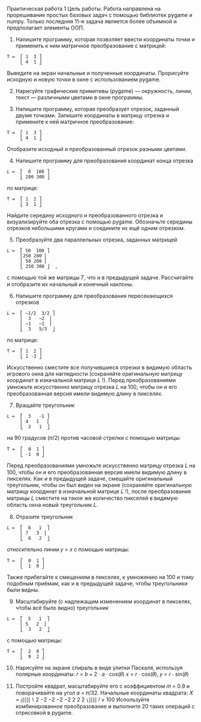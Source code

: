 Практическая работа 1
Цель работы. Работа направлена на прорешивание простых базовых задач с помощью библиотек pygame и numpy.
Только последняя 11-я задача является более объямной и предполагает элементы ООП.

1. Напишите программу, которая позволяет ввести координаты точки и применить к ним матричное преобразование с матрицей:  
```
T =  ⎡ 1  3 ⎤  
     ⎣ 4  1 ⎦  
```


Выведите на экран начальные и полученные координаты. Прорисуйте исходную и новую точки в окне с использованием pygame.

2. Нарисуйте графические примитивы (pygame) — окружность, линии, текст — различными цветами в окне программы.

3. Напишите программу, которая преобразует отрезок, заданный двумя точками. Запишите координаты в матрицу
отрезка и примените к ней матричное преобразование:
```
T =  ⎡ 1  3 ⎤  
     ⎣ 4  1 ⎦  
```
Отобразите исходный и преобразованный отрезок разными цветами.

4. Напишите программу для преобразования координат конца отрезка

```
𝐿 =  ⎡  0  100 ⎤  
     ⎣ 200 300 ⎦  
```
по матрице:
```
T =  ⎡ 1  2 ⎤  
     ⎣ 3  1 ⎦  
```

Найдите середину исходного и преобразованного отрезка и визуализируйте оба отрезка с помощью pygame. Обозначьте середины отрезков небольшими кругами и соедините их ещё одним отрезком.

5. Преобразуйте два параллельных отрезка, заданных матрицей
```
𝐿 =  ⎡ 50  100 ⎤
     ⎜250 200 ⎜
     ⎜ 50 200 ⎜
     ⎣ 250 300 ⎦  ,
```
с помощью той же матрицы 𝑇, что и в предыдущей задаче. Рассчитайте и отобразите их начальный и конечный наклоны.

6. Напишите программу для преобразования пересекающихся отрезков
```
𝐿 =  ⎡ −1/2  3/2 ⎤
     ⎜  3   −2  ⎜
     ⎜ −1   −1  ⎜
     ⎣  3   5/3  ⎦
```
по матрице:
```
T =  ⎡ 1  2 ⎤  
     ⎣ 1 -3 ⎦  
```

Искусственно сместите все получившиеся отрезки в видимую область игрового окна для наглядности (сохраняйте оригинальную матрицу координат в изначальной матрице 𝐿 !). Перед преобразованиями умножьте искусственно
матрицу отрезка 𝐿 на 100, чтобы он и его преобразованная версия имели видимую длину в пикселях.

7. Вращайте треугольник
```
𝐿 =  ⎡  3   -1 ⎤
     ⎜ 4   1   ⎜
     ⎣  2   1  ⎦
```

на 90 градусов (𝜋/2) против часовой стрелки с помощью матрицы:
```
T =  ⎡  0  1 ⎤  
     ⎣ -1  0 ⎦  
```

Перед преобразованиями умножьте искусственно матрицу отрезка 𝐿 на 100, чтобы он и его преобразованная версия
имели видимую длину в пикселях. Как и в предыдущей задаче, смещайте оригинальный треугольник, чтобы он был
виден на экране (сохраняйте оригинальную матрицу координат в изначальной матрице 𝐿 !), после преобразования
матрицы 𝐿 сместите на такое же количество пикселей в видимую область окна новый треугольник 𝐿.

8. Отразите треугольник

```
𝐿 =  ⎡  8   1  ⎤
     ⎜ 7   3  ⎜
     ⎣  6   2  ⎦
```
относительно линии 𝑦 = 𝑥 с помощью матрицы:
```
T =  ⎡  0  1 ⎤  
     ⎣  1  0 ⎦  
```
Также прибегайте к смещениям в пикселях, к умножению на 100 и тому подобным приёмам, как и в предыдущей
задаче, чтобы треугольники были видны.

9. Масштабируйте (с надлежащим изменением координат в пикселях, чтобы всё было видно) треугольник

```
𝐿 =  ⎡  5   1  ⎤
     ⎜ 5   2  ⎜
     ⎣  3   2  ⎦
```
с помощью матрицы:
```
T =  ⎡  2  0 ⎤  
     ⎣  0  2 ⎦  
```

10. Нарисуйте на экране спираль в виде улитки Паскаля, используя полярные координаты:
𝑟 = 𝑏 + 2 ⋅ 𝑎 ⋅ cos(𝜃)
𝑥 = 𝑟 ⋅ cos(𝜃), 𝑦 = 𝑟 ⋅ sin(𝜃)

11. Постройте квадрат, масштабируйте его с коэффициентом 𝑚 = 0.9 и поворачивайте на угол 𝛼 = 𝜋/32. Начальные координаты квадрата:
𝑋 =
⎛⎜⎜⎜⎜
⎝
2 −2
−2 −2
−2 2
2 2
⎞⎟⎟⎟⎟
⎠
× 100
Используйте комбинированное преобразование и выполните 20 таких операций с отрисовкой в pygame.
